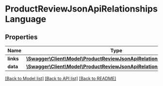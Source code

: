 # ProductReviewJsonApiRelationshipsLanguage

## Properties
Name | Type | Description | Notes
------------ | ------------- | ------------- | -------------
**links** | [**\Swagger\Client\Model\ProductReviewJsonApiRelationshipsLanguageLinks**](ProductReviewJsonApiRelationshipsLanguageLinks.md) |  | [optional] 
**data** | [**\Swagger\Client\Model\ProductReviewJsonApiRelationshipsLanguageData**](ProductReviewJsonApiRelationshipsLanguageData.md) |  | [optional] 

[[Back to Model list]](../../README.md#documentation-for-models) [[Back to API list]](../../README.md#documentation-for-api-endpoints) [[Back to README]](../../README.md)

